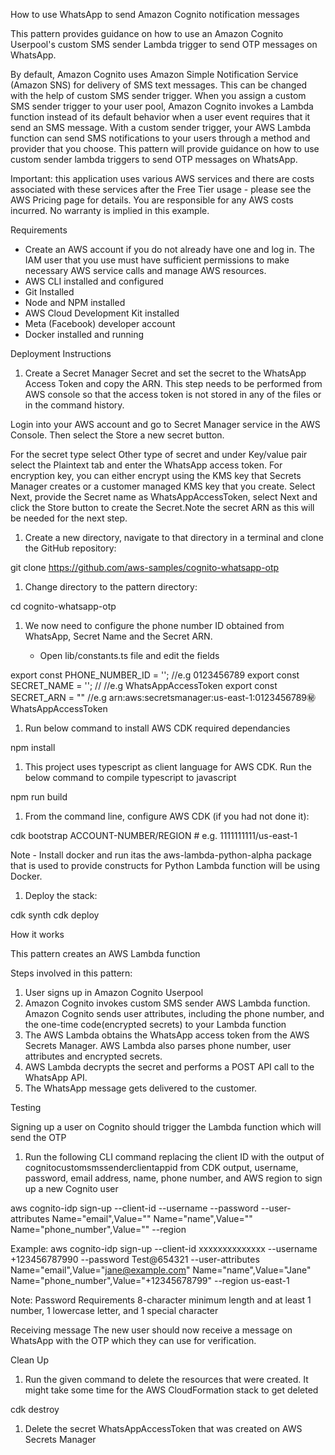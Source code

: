 How to use WhatsApp to send Amazon Cognito notification messages

This pattern provides guidance on how to use an Amazon Cognito Userpool's custom SMS sender Lambda trigger to send OTP messages on WhatsApp. 

By default, Amazon Cognito uses Amazon Simple Notification Service (Amazon SNS) for delivery of SMS text messages. This can be changed with the help of custom SMS sender trigger. When you assign a custom SMS sender trigger to your user pool, Amazon Cognito invokes a Lambda function instead of its default behavior when a user event requires that it send an SMS message. With a custom sender trigger, your AWS Lambda function can send SMS notifications to your users through a method and provider that you choose. This pattern will provide guidance on how to use custom sender lambda triggers to send OTP messages on WhatsApp.

Important: this application uses various AWS services and there are costs associated with these services after the Free Tier usage - please see the AWS Pricing page for details. You are responsible for any AWS costs incurred. No warranty is implied in this example.


Requirements

* Create an AWS account if you do not already have one and log in. The IAM user that you use must have sufficient permissions to make necessary AWS service calls and manage AWS resources.
* AWS CLI installed and configured
* Git Installed
* Node and NPM installed
* AWS Cloud Development Kit installed
* Meta (Facebook) developer account
* Docker installed and running



Deployment Instructions

1. Create a Secret Manager Secret and set the secret to the WhatsApp Access Token and copy the ARN. This step needs to be performed from AWS console so that the access token is not stored in any of the files or in the command history.

Login into your AWS account and go to Secret Manager service in the AWS Console. Then select the Store a new secret button.

For the secret type select Other type of secret and under Key/value pair select the Plaintext tab and enter the WhatsApp access token. For encryption key, you can either encrypt using the KMS key that Secrets Manager creates or a customer managed KMS key that you create. Select Next, provide the Secret name as WhatsAppAccessToken, select Next and click the Store button to create the Secret.Note the secret ARN as this will be needed for the next step.


1. Create a new directory, navigate to that directory in a terminal and clone the GitHub repository:

git clone https://github.com/aws-samples/cognito-whatsapp-otp

1. Change directory to the pattern directory:

cd cognito-whatsapp-otp

1. We now need to configure the phone number ID obtained from WhatsApp, Secret Name and the Secret ARN.

    * Open lib/constants.ts file and edit the fields

export const PHONE_NUMBER_ID = ''; //e.g 0123456789
export const SECRET_NAME = ''; // //e.g WhatsAppAccessToken
export const SECRET_ARN = "" //e.g arn:aws:secretsmanager:us-east-1:0123456789:secret:WhatsAppAccessToken



1. Run below command to install AWS CDK required dependancies

npm install



1. This project uses typescript as client language for AWS CDK. Run the below command to compile typescript to javascript

npm run build

1. From the command line, configure AWS CDK (if you had not done it):

cdk bootstrap ACCOUNT-NUMBER/REGION # e.g. 1111111111/us-east-1


Note - Install docker and run itas the aws-lambda-python-alpha package that is used to provide constructs for Python Lambda function will be using Docker.

1. Deploy the stack:

cdk synth
cdk deploy

How it works

This pattern creates an AWS Lambda function

Steps involved in this pattern:

1. User signs up in Amazon Cognito Userpool
2. Amazon Cognito invokes custom SMS sender AWS Lambda function. Amazon Cognito sends user attributes, including the phone number, and the one-time code(encrypted secrets) to your Lambda function 
3. The AWS Lambda obtains the WhatsApp access token from the AWS Secrets Manager.  AWS Lambda also parses phone number, user attributes and encrypted secrets. 
4. AWS Lambda decrypts the secret and performs a POST API call to the WhatsApp API.
5. The WhatsApp message gets delivered to the customer.





Testing 

Signing up a user on Cognito should trigger the Lambda function which will send the OTP

1. Run the following CLI command replacing the client ID with the output of cognitocustomsmssenderclientappid from CDK output, username, password, email address, name, phone number, and AWS region to  sign up a new Cognito user


aws cognito-idp sign-up --client-id <cognitocustomsmssenderclientappid> --username <TestUserPhoneNumber> --password <Password> --user-attributes Name="email",Value="<TestUserEmail>" Name="name",Value="<TestUserName>" Name="phone_number",Value="<TestPhonenumber>" --region <AWSRegion>

Example:
aws cognito-idp sign-up --client-id xxxxxxxxxxxxxx --username +123456787990 --password Test@654321 --user-attributes Name="email",Value="jane@example.com" Name="name",Value="Jane" Name="phone_number",Value="+12345678799" --region us-east-1

Note: Password Requirements 8-character minimum length and at least 1 number, 1 lowercase letter, and 1 special character

Receiving message
The new user should now receive a message on WhatsApp with the OTP which they can use for verification.



Clean Up

1. Run the given command to delete the resources that were created. It might take some time for the AWS CloudFormation stack to get deleted

cdk destroy

1. Delete the secret WhatsAppAccessToken that was created on AWS Secrets Manager

